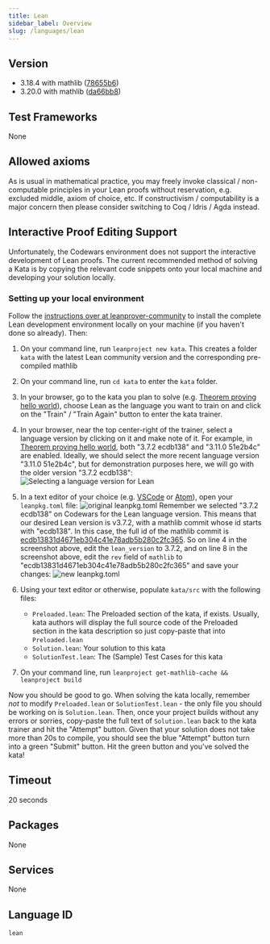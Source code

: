 ```yaml
---
title: Lean
sidebar_label: Overview
slug: /languages/lean
---
```



## Version

- 3.18.4 with mathlib ([78655b6](https://github.com/leanprover-community/mathlib/tree/78655b6eef558ccb36772934ed98ed83d9a56802))
- 3.20.0 with mathlib ([da66bb8](https://github.com/leanprover-community/mathlib/tree/da66bb81bf0466335bae82077f0c335dfe53aeb3))

## Test Frameworks

None

## Allowed axioms

As is usual in mathematical practice, you may freely invoke classical / non-computable principles in your Lean proofs without reservation, e.g. excluded middle, axiom of choice, etc. If constructivism / computability is a major concern then please consider switching to Coq / Idris / Agda instead.

## Interactive Proof Editing Support

Unfortunately, the Codewars environment does not support the interactive development of Lean proofs. The current recommended method of solving a Kata is by copying the relevant code snippets onto your local machine and developing your solution locally.

### Setting up your local environment

Follow the [instructions over at leanprover-community](https://leanprover-community.github.io/get_started.html) to install the complete Lean development environment locally on your machine (if you haven't done so already). Then:

1. On your command line, run `leanproject new kata`. This creates a folder `kata` with the latest Lean community version and the corresponding pre-compiled mathlib
1. On your command line, run `cd kata` to enter the `kata` folder.
1. In your browser, go to the kata you plan to solve (e.g. [Theorem proving hello world](https://www.codewars.com/kata/5c879811bc562909bf65c8e6/)), choose Lean as the language you want to train on and click on the "Train" / "Train Again" button to enter the kata trainer.
1. In your browser, near the top center-right of the trainer, select a language version by clicking on it and make note of it. For example, in [Theorem proving hello world](https://www.codewars.com/kata/5c879811bc562909bf65c8e6/), both "3.7.2 ecdb138" and "3.11.0 51e2b4c" are enabled. Ideally, we should select the more recent language version "3.11.0 51e2b4c", but for demonstration purposes here, we will go with the older version "3.7.2 ecdb138": ![Selecting a language version for Lean](https://i.imgur.com/eHw51GA.png)
1. In a text editor of your choice (e.g. [VSCode](https://code.visualstudio.com) or [Atom](https://atom.io)), open your `leanpkg.toml` file: ![original `leanpkg.toml`](https://i.imgur.com/ZFYWKKF.png) Remember we selected "3.7.2 ecdb138" on Codewars for the Lean language version. This means that our desired Lean version is v3.7.2, with a mathlib commit whose id starts with "ecdb138". In this case, the full id of the mathlib commit is [ecdb13831d4671eb304c41e78adb5b280c2fc365](https://github.com/leanprover-community/mathlib/tree/ecdb13831d4671eb304c41e78adb5b280c2fc365). So on line 4 in the screenshot above, edit the `lean_version` to 3.7.2, and on line 8 in the screenshot above, edit the `rev` field of `mathlib` to "ecdb13831d4671eb304c41e78adb5b280c2fc365" and save your changes: ![new `leanpkg.toml`](https://i.imgur.com/hMMx5Ft.png)
1. Using your text editor or otherwise, populate `kata/src` with the following files:

   - `Preloaded.lean`: The Preloaded section of the kata, if exists. Usually, kata authors will display the full source code of the Preloaded section in the kata description so just copy-paste that into `Preloaded.lean`
   - `Solution.lean`: Your solution to this kata
   - `SolutionTest.lean`: The (Sample) Test Cases for this kata
1. On your command line, run `leanproject get-mathlib-cache && leanproject build`

Now you should be good to go. When solving the kata locally, remember _not_ to modify `Preloaded.lean` or `SolutionTest.lean` - the only file you should be working on is `Solution.lean`. Then, once your project builds without any errors or sorries, copy-paste the full text of `Solution.lean` back to the kata trainer and hit the "Attempt" button. Given that your solution does not take more than 20s to compile, you should see the blue "Attempt" button turn into a green "Submit" button. Hit the green button and you've solved the kata!

## Timeout

20 seconds

## Packages

None

## Services

None

## Language ID

`lean`
